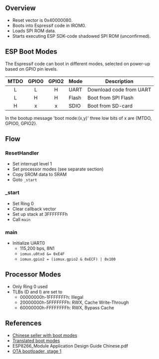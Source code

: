 Overview
--------
- Reset vector is 0x40000080.
- Boots into Espressif code in IROM0.
- Loads SPI ROM data.
- Starts executing ESP SDK-code shadowed SPI ROM (unconfirmed).

ESP Boot Modes
--------------
The Espressif code can boot in different modes, selected on power-up based on GPIO pin levels.

| MTDO | GPIO0 | GPIO2 | Mode  | Description
|:----:|:-----:|:-----:| ----- | -----------
|   L  |   L   |   H   | UART  | Download code from UART
|   L  |   H   |   H   | Flash | Boot from SPI Flash
|   H  |   x   |   x   | SDIO  | Boot from SD-card

In the bootup message 'boot mode:(x,y)' three low bits of x are {MTDO, GPIO0, GPIO2}.

Flow
----

### ResetHandler
- Set interrupt level 1
- Set processor modes (see separate section)
- Copy SROM data to SRAM
- Goto `_start`

### _start
- Set Ring 0
- Clear callback vector
- Set up stack at 3FFFFFFFh
- Call `main`

### main
- Initialize UART0
  - 115,200 bps, 8N1
  - `iomux.u0txd &= 0xE4F`
  - `iomux.gpio2 = (iomux.gpio2 & 0xECF) | 0x100`

Processor Modes
---------------
- Only Ring 0 used
- TLBs (D and I) are set to
  - 00000000h-1FFFFFFFh: Illegal
  - 20000000h-5FFFFFFFh: RWX, Cache Write-Through
  - 60000000h-FFFFFFFFh: RWX, Bypass Cache

References
----------
- [Chinese seller with boot modes](http://detail.1688.com/offer/40258194242.html?tracelog=gsda_offer)
- [Translated boot modes](https://drive.google.com/file/d/0ByLNRzaQc0jPV0xaektpdFFoMGs/edit)
- ESP8266_Module Application Design Guide Chinese.pdf
- [OTA bootloader, stage 1](https://github.com/esp8266/esp8266-wiki/blob/master/reversed/ota_bootloader_stage1.c)
